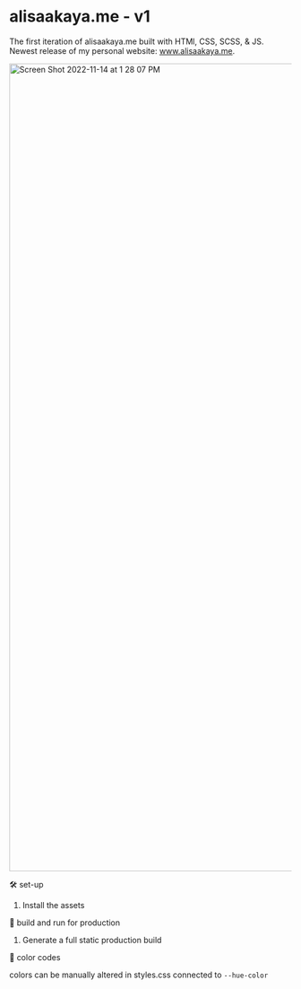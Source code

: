 # alisaakaya.me - v1

The first iteration of alisaakaya.me built with HTMl, CSS, SCSS, & JS.
Newest release of my personal website: www.alisaakaya.me.

<img width="1440" alt="Screen Shot 2022-11-14 at 1 28 07 PM" src="https://user-images.githubusercontent.com/103026037/201748351-77204116-b4e7-426e-a968-7b9602a8b715.png">

🛠 set-up

1. Install the assets

🚀 build and run for production

1. Generate a full static production build

🎨 color codes

colors can be manually altered in styles.css connected to ```--hue-color```
  
